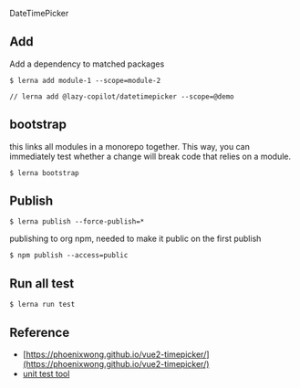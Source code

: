 DateTimePicker


## Add
Add a dependency to matched packages

```
$ lerna add module-1 --scope=module-2

// lerna add @lazy-copilot/datetimepicker --scope=@demo
```

## bootstrap
this links all modules in a monorepo together. This way, you can immediately test whether a change will break code that relies on a module.
 
```
$ lerna bootstrap
```


## Publish
```
$ lerna publish --force-publish=*
```

publishing to org npm, needed to make it public on the first publish
```
$ npm publish --access=public
```


## Run all test
```
$ lerna run test
```


## Reference
 - [https://phoenixwong.github.io/vue2-timepicker/](https://phoenixwong.github.io/vue2-timepicker/)
 - [unit test tool](https://vue-test-utils.vuejs.org/api/wrapper/)